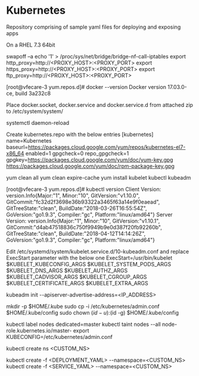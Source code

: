 # Kubernetes
Repository comprising of sample yaml files for deploying and exposing apps

On a RHEL 7.3 64bit

swapoff –a
echo '1' > /proc/sys/net/bridge/bridge-nf-call-iptables
export http_proxy=http://<PROXY_HOST>:<PROXY_PORT>
export https_proxy=http://<PROXY_HOST>:<PROXY_PORT>
export ftp_proxy=http://<PROXY_HOST>:<PROXY_PORT>

[root@vfecare-3 yum.repos.d]# docker --version
Docker version 17.03.0-ce, build 3a232c8

Place docker.socket, docker.service and docker.service.d from attached zip to /etc/system/system/

systemctl daemon-reload

Create kubernetes.repo with the below entries
[kubernetes]
name=Kubernetes
baseurl=https://packages.cloud.google.com/yum/repos/kubernetes-el7-x86_64
enabled=1
gpgcheck=0
repo_gpgcheck=1
gpgkey=https://packages.cloud.google.com/yum/doc/yum-key.gpg
       https://packages.cloud.google.com/yum/doc/rpm-package-key.gpg

yum clean all
yum clean expire-cache
yum install kubelet kubectl kubeadm

[root@vfecare-3 yum.repos.d]# kubectl version
Client Version: version.Info{Major:"1", Minor:"10", GitVersion:"v1.10.0", GitCommit:"fc32d2f3698e36b93322a3465f63a14e9f0eaead", GitTreeState:"clean", BuildDate:"2018-03-26T16:55:54Z", GoVersion:"go1.9.3", Compiler:"gc", Platform:"linux/amd64"}
Server Version: version.Info{Major:"1", Minor:"10", GitVersion:"v1.10.1", GitCommit:"d4ab47518836c750f9949b9e0d387f20fb92260b", GitTreeState:"clean", BuildDate:"2018-04-12T14:14:26Z", GoVersion:"go1.9.3", Compiler:"gc", Platform:"linux/amd64"}
   
Edit /etc/systemd/system/kubelet.service.d/10-kubeadm.conf and replace ExecStart parameter with the below one
ExecStart=/usr/bin/kubelet $KUBELET_KUBECONFIG_ARGS $KUBELET_SYSTEM_PODS_ARGS $KUBELET_DNS_ARGS $KUBELET_AUTHZ_ARGS $KUBELET_CADVISOR_ARGS $KUBELET_CGROUP_ARGS $KUBELET_CERTIFICATE_ARGS $KUBELET_EXTRA_ARGS

kubeadm init --apiserver-advertise-address=<IP_ADDRESS>

mkdir -p $HOME/.kube
sudo cp -i /etc/kubernetes/admin.conf $HOME/.kube/config
sudo chown $(id -u):$(id -g) $HOME/.kube/config

kubectl label nodes <HOSTNAME> dedicated=master
kubectl taint nodes --all node-role.kubernetes.io/master-
export KUBECONFIG=/etc/kubernetes/admin.conf

kubectl create ns <CUSTOM_NS>

kubectl create -f <DEPLOYMENT_YAML> --namespace=<CUSTOM_NS>
kubectl create -f <SERVICE_YAML> --namespace=<CUSTOM_NS>
